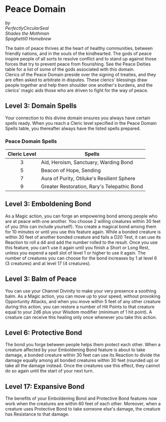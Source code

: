 # Peace Domain

*by*  
*PerfectlyCircularSeal*  
*Shades the Mothman*  
*Spaghetti0 Homebrew*  

The balm of peace thrives at the heart of healthy communities, between friendly nations, and in the souls of the kindhearted. The gods of peace inspire people of all sorts to resolve conflict and to stand up against those forces that try to prevent peace from flourishing. See the Peace Deities table for a list of some of the gods associated with this domain.  
Clerics of the Peace Domain preside over the signing of treaties, and they are often asked to arbitrate in disputes. These clerics' blessings draw people together and help them shoulder one another's burdens, and the clerics' magic aids those who are driven to fight for the way of peace.

## Level 3: Domain Spells
Your connection to this divine domain ensures you always have certain spells ready. When you reach a Cleric level specified in the Peace Domain Spells table, you thereafter always have the listed spells prepared.

### Peace Domain Spells
| Cleric Level | Spells                                      |
|:------------:|---------------------------------------------|
| 3            | Aid, Heroism, Sanctuary, Warding Bond       |
| 5            | Beacon of Hope, Sending                     |
| 7            | Aura of Purity, Otiluke's Resilient Sphere  |
| 9            | Greater Restoration, Rary's Telepathic Bond |

## Level 3: Emboldening Bond
As a Magic action, you can forge an empowering bond among people who are at peace with one another. You choose 2 willing creatures within 30 feet of you (this can include yourself). You create a magical bond among them for 10 minutes or until you use this feature again. While a bonded creature is within 30 feet of another bonded creature and fails a D20 Test, it can use its Reaction to roll a d4 and add the number rolled to the result. Once you use this feature, you can’t use it again until you finish a Short or Long Rest, unless you expend a spell slot of level 1 or higher to use it again. The number of creatures you can choose for the bond increases by 1 at level 6 (3 creatures) and at level 17 (4 creatures).

## Level 3: Balm of Peace
You can use your Channel Divinity to make your very presence a soothing balm. As a Magic action, you can move up to your speed, without provoking Opportunity Attacks, and when you move within 5 feet of any other creature during this action, you can restore a number of Hit Points to that creature equal to your 2d6 plus your Wisdom modifier (minimum of 1 hit point). A creature can receive this healing only once whenever you take this action.

## Level 6: Protective Bond
The bond you forge between people helps them protect each other. When a creature affected by your Emboldening Bond feature is about to take damage, a bonded creature within 30 feet can use its Reaction to divide the damage equally among all bonded creatures within 30 feet (rounded up) or take all the damage instead. Once the creatures use this effect, they cannot do so again until the start of your next turn.

## Level 17: Expansive Bond
The benefits of your Emboldening Bond and Protective Bond features now work when the creatures are within 60 feet of each other. Moreover, when a creature uses Protective Bond to take someone else's damage, the creature has Resistance to that damage.
